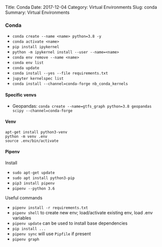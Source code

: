 Title: Conda
Date: 2017-12-04
Category: Virtual Environments
Slug: conda
Summary: Virtual Environments


### Conda

* `conda create --name <name> python=3.8 -y`
* `conda activate <name>`
* `pip install ipykernel`
* `python -m ipykernel install --user --name=<name>`
* `conda env remove --name <name>`
* `conda env list`
* `conda update`
* `conda install --yes --file requirements.txt`
* `jupyter kernelspec list`
* `conda install --channel=conda-forge nb_conda_kernels`

#### Specific venvs

* Geopandas: `conda create --name=gtfs_graph python=3.8 geopandas scipy --channel=conda-forge`

#### Venv
```
apt-get install python3-venv
python -m venv .env
source .env/bin/activate
```

#### Pipenv

Install

* `sudo apt-get update`
* `sudo apt install python3-pip`
* `pip3 install pipenv`
* `pipenv --python 3.6`

Useful commands

* `pipenv install -r requirements.txt`
* `pipenv shell` to create new env; load/activate existing env, load .env variables
* `pipenv update` can be used to install base dependencies
* `pip install ...`
* `pipenv sync` will use `Pipfile` if present
* `pipenv graph`
